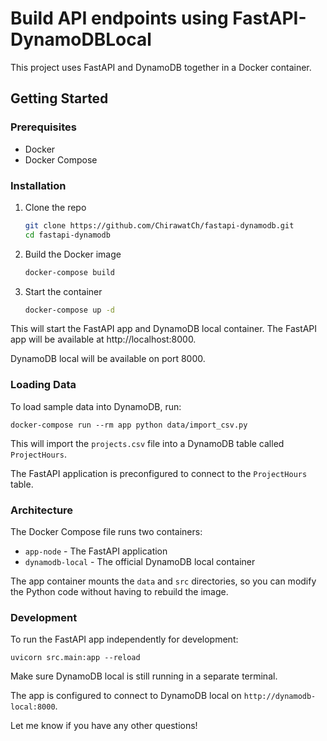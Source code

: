 # Build API endpoints using FastAPI-DynamoDBLocal

This project uses FastAPI and DynamoDB together in a Docker container. 

## Getting Started

### Prerequisites

- Docker
- Docker Compose

### Installation

1. Clone the repo

   ```bash
   git clone https://github.com/ChirawatCh/fastapi-dynamodb.git
   cd fastapi-dynamodb
   ```

2. Build the Docker image

   ```bash
   docker-compose build
   ```

3. Start the container

   ```bash
   docker-compose up -d
   ```

This will start the FastAPI app and DynamoDB local container. The FastAPI app will be available at http://localhost:8000.

DynamoDB local will be available on port 8000.

### Loading Data

To load sample data into DynamoDB, run:

```
docker-compose run --rm app python data/import_csv.py
```

This will import the `projects.csv` file into a DynamoDB table called `ProjectHours`.

The FastAPI application is preconfigured to connect to the `ProjectHours` table.

### Architecture

The Docker Compose file runs two containers:

- `app-node` - The FastAPI application
- `dynamodb-local` - The official DynamoDB local container

The app container mounts the `data` and `src` directories, so you can modify the Python code without having to rebuild the image.

### Development

To run the FastAPI app independently for development:

```
uvicorn src.main:app --reload
```

Make sure DynamoDB local is still running in a separate terminal.

The app is configured to connect to DynamoDB local on `http://dynamodb-local:8000`.

Let me know if you have any other questions!